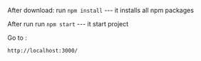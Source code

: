

After download:
run ```npm install``` --- it installs all npm packages

After run
run ```npm start```  --- it start project

Go to : 

```http://localhost:3000/ ```
